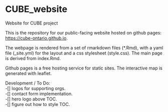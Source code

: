 # CUBE_website
Website for CUBE project

This is the repository for our public-facing website hosted on github pages: https://cube-ontario.github.io.  

The webpage is rendered from a set of rmarkdown files (*.Rmd), with a yaml file (_site.yml) for the layout and a css stylesheet (style.css). The main page is derived from index.Rmd.

Github pages is a free hosting service for static sites. The interactive map is generated with leaflet. 

Development / To Do:   
-[] logos for supporting orgs.  
-[] contact form implementation.  
-[] hero logo above TOC.  
-[] figure out how to style TOC.  
